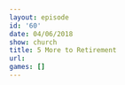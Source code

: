 ```yaml
---
layout: episode
id: '60'
date: 04/06/2018
show: church
title: 5 More to Retirement
url: 
games: []
---
```

